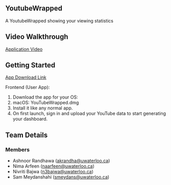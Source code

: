 

## YoutubeWrapped
A YoutubeWrapped showing your viewing statistics

## Video Walkthrough

[Application Video](https://youtu.be/dhabIYen2hc)

## Getting Started

[App Download Link](https://drive.google.com/file/d/1LbUhOJJf5Gn5lI5f0qwL5Fc2cLkhI5mJ/view)

Frontend (User App):
1. Download the app for your OS:
2. macOS: YouTubeWrapped.dmg
3. Install it like any normal app.
4. On first launch, sign in and upload your YouTube data to start generating your dashboard.

## Team Details

### Members
* Ashnoor Randhawa (akrandha@uwaterloo.ca)
* Nima Arfeen (naarfeen@uwaterloo.ca)
* Nivriti Bajwa (n3bajwa@uwaterloo.ca)
* Sam Meydanshahi (smeydans@uwaterloo.ca)

